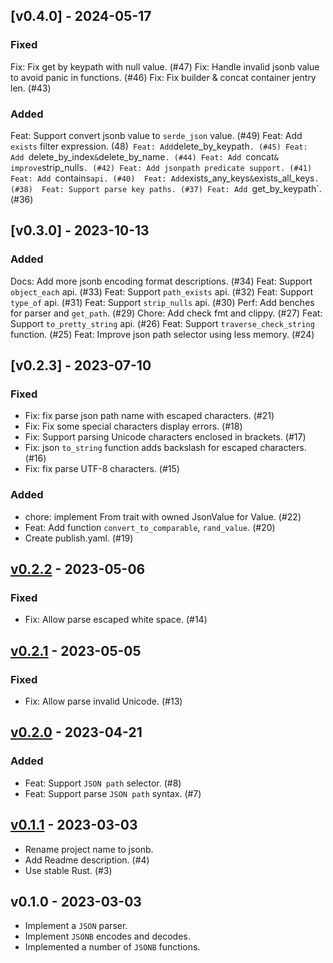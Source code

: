 ## [v0.4.0] - 2024-05-17

### Fixed

Fix: Fix get by keypath with null value. (#47)
Fix: Handle invalid jsonb value to avoid panic in functions. (#46)
Fix: Fix builder & concat container jentry len. (#43) 

### Added

Feat: Support convert jsonb value to `serde_json` value. (#49) 
Feat: Add `exists` filter expression. (48)` 
Feat: Add `delete_by_keypath`. (#45)
Feat: Add `delete_by_index` & `delete_by_name`. (#44)
Feat: Add `concat` & improve `strip_nulls`. (#42)
Feat: Add jsonpath predicate support. (#41) 
Feat: Add `contains` api. (#40) 
Feat: Add `exists_any_keys` & `exists_all_keys`. (#38) 
Feat: Support parse key paths. (#37)
Feat: Add `get_by_keypath`. (#36)

## [v0.3.0] - 2023-10-13

### Added

Docs: Add more jsonb encoding format descriptions. (#34)
Feat: Support `object_each` api. (#33)
Feat: Support `path_exists` api. (#32)
Feat: Support `type_of` api. (#31)
Feat: Support `strip_nulls` api. (#30)
Perf: Add benches for parser and `get_path`. (#29)
Chore: Add check fmt and clippy. (#27)
Feat: Support `to_pretty_string` api. (#26)
Feat: Support `traverse_check_string` function. (#25)
Feat: Improve json path selector using less memory. (#24)

## [v0.2.3] - 2023-07-10

### Fixed

- Fix: fix parse json path name with escaped characters. (#21)
- Fix: Fix some special characters display errors. (#18)
- Fix: Support parsing Unicode characters enclosed in brackets. (#17)
- Fix: json `to_string` function adds backslash for escaped characters. (#16)
- Fix: fix parse UTF-8 characters. (#15)

### Added

- chore: implement From trait with owned JsonValue for Value. (#22)
- Feat: Add function `convert_to_comparable`, `rand_value`. (#20)
- Create publish.yaml. (#19)

## [v0.2.2] - 2023-05-06

### Fixed

- Fix: Allow parse escaped white space. (#14)

## [v0.2.1] - 2023-05-05

### Fixed

- Fix: Allow parse invalid Unicode. (#13)

## [v0.2.0] - 2023-04-21

### Added

- Feat: Support `JSON path` selector. (#8)
- Feat: Support parse `JSON path` syntax. (#7)

## [v0.1.1] - 2023-03-03

- Rename project name to jsonb.
- Add Readme description. (#4)
- Use stable Rust. (#3)

## v0.1.0 - 2023-03-03

- Implement a `JSON` parser.
- Implement `JSONB` encodes and decodes.
- Implemented a number of `JSONB` functions.


[v0.2.2]: https://github.com/datafuselabs/jsonb/compare/v0.2.1...v0.2.2
[v0.2.1]: https://github.com/datafuselabs/jsonb/compare/v0.2.0...v0.2.1
[v0.2.0]: https://github.com/datafuselabs/jsonb/compare/v0.1.1...v0.2.0
[v0.1.1]: https://github.com/datafuselabs/jsonb/compare/v0.1.0...v0.1.1
